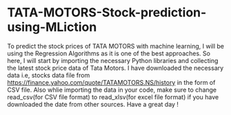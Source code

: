 # TATA-MOTORS-Stock-prediction-using-MLiction
To predict the stock prices of TATA MOTORS with machine learning, I will be using the Regression Algorithms as it is one of the best approaches. So here, I will start by importing the necessary Python libraries and collecting the latest stock price data of Tata Motors.
I have downloaded the necessary data i.e, stocks data file from https://finance.yahoo.com/quote/TATAMOTORS.NS/history in the form of CSV file.
Also whlie importing the data in your code, make sure to change read_csv(for CSV file format) to read_xlsv(for excel file format) if you have downloaded the date from other sources.
Have a great day !
